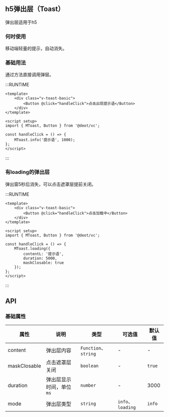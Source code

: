 ## h5弹出层（Toast）
弹出层适用于h5

### 何时使用
移动端轻量的提示，自动消失。

### 基础用法
通过方法直接调用弹层。

:::RUNTIME
```vue
<template>
	<div class="v-toast-basic">
		<Button @click="handleClick">点击出现提示语</Button>
	</div>
</template>

<script setup>
import { MToast, Button } from '@deot/vc';

const handleClick = () => {
	MToast.info('提示语', 1000);
};
</script>
```
:::

### 有loading的弹出层
弹出窗5秒后消失，可以点击遮罩层提前关闭。

:::RUNTIME
```vue
<template>
	<div class="v-toast-basic">
		<Button @click="handleClick">点击加载中</Button>
	</div>
</template>

<script setup>
import { MToast, Button } from '@deot/vc';

const handleClick = () => {
	MToast.loading({
		contentL: '提示语',
		duration: 5000,
		maskClosable: true
	});
};
</script>
```
:::

## API

### 基础属性

| 属性           | 说明             | 类型                  | 可选值              | 默认值    |
| ------------ | -------------- | ------------------- | ---------------- | ------ |
| content      | 弹出层内容          | `Function`、`string` | -                | -      |
| maskClosable | 点击遮罩层关闭        | `boolean`           | -                | `true` |
| duration     | 弹出层显示时间，单位`ms` | `number`            | -                | 3000   |
| mode         | 弹出层类型          | `string`            | `info`、`loading` | `info` |
